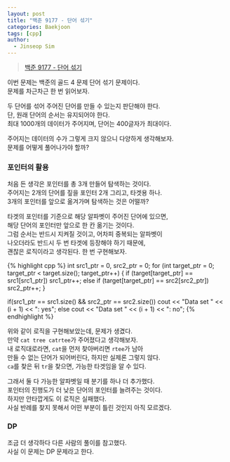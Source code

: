 ```yaml
---
layout: post
title: "백준 9177 - 단어 섞기"
categories: Baekjoon
tags: [cpp]
author:
  - Jinseop Sim
---
```

> [백준 9177 - 단어 섞기](https://www.acmicpc.net/problem/9177)

이번 문제는 백준의 골드 4 문제 단어 섞기 문제이다.  
문제를 차근차근 한 번 읽어보자.  

두 단어를 섞어 주어진 단어를 만들 수 있는지 판단해야 한다.  
단, 원래 단어의 순서는 유지되어야 한다.  
최대 1000개의 데이터가 주어지며, 단어는 400글자가 최대이다.  

주어지는 데이터의 수가 그렇게 크지 않으니 다양하게 생각해보자.  
문제를 어떻게 풀어나가야 할까?  

### 포인터의 활용
처음 든 생각은 포인터를 총 3개 만들어 탐색하는 것이다.  
주어지는 2개의 단어를 짚을 포인터 2개 그리고, 타겟용 하나.  
3개의 포인터를 앞으로 옮겨가며 탐색하는 것은 어떨까?  

타겟의 포인터를 기준으로 해당 알파벳이 주어진 단어에 있으면,  
해당 단어의 포인터만 앞으로 한 칸 옮기는 것이다.  
그럼 순서는 반드시 지켜질 것이고, 어차피 중복되는 알파벳이  
나오더라도 반드시 두 번 타겟에 등장해야 하기 때문에,  
괜찮은 로직이라고 생각된다. 한 번 구현해보자.  

{% highlight cpp %}
int src1_ptr = 0, src2_ptr = 0;
for (int target_ptr = 0; target_ptr < target.size(); target_ptr++) {
    if (target[target_ptr] == src1[src1_ptr])
        src1_ptr++;
    else if (target[target_ptr] == src2[src2_ptr])
        src2_ptr++;
}

if(src1_ptr == src1.size() && src2_ptr == src2.size())
    cout << "Data set " << (i + 1) << ": yes";
else
    cout << "Data set " << (i + 1) << ": no";
{% endhighlight %}

위와 같이 로직을 구현해보았는데, 문제가 생겼다.  
만약 ```cat tree catrtee```가 주어졌다고 생각해보자.  
내 로직대로라면, ```cat```을 먼저 찾아버리면 ```rtee```가 남아  
만들 수 없는 단어가 되어버린다, 하지만 실제론 그렇지 않다.  
```ca```를 찾은 뒤 ```tr```을 찾으면, 가능한 타겟임을 알 수 있다.  

그래서 둘 다 가능한 알파벳일 때 분기를 하나 더 추가했다.  
포인터의 진행도가 더 낮은 단어의 포인터를 늘려주는 것이다.  
하지만 안타깝게도 이 로직은 실패했다.  
사실 반례를 찾지 못해서 어떤 부분이 틀린 것인지 아직 모르겠다.  

### DP
조금 더 생각하다 다른 사람의 풀이를 참고했다.  
사실 이 문제는 DP 문제라고 한다.  
